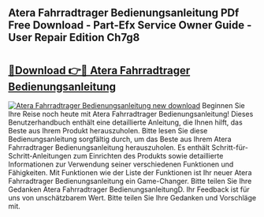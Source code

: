 ## Atera Fahrradtrager Bedienungsanleitung PDf Free Download - Part-Efx Service Owner Guide - User Repair Edition Ch7g8

# <h2><a href="http://df1977.blite.top/?on=Atera+Fahrradtrager+Bedienungsanleitung">🔗Download 👉🔴 Atera Fahrradtrager Bedienungsanleitung</a></h2>

[![Atera Fahrradtrager Bedienungsanleitung new download](https://i.imgur.com/lujVjoI.png)](http://df1977.blite.top/?on=Atera+Fahrradtrager+Bedienungsanleitung)
Beginnen Sie Ihre Reise noch heute mit Atera Fahrradtrager Bedienungsanleitung! Dieses Benutzerhandbuch enthält eine detaillierte Anleitung, die Ihnen hilft, das Beste aus Ihrem Produkt herauszuholen. Bitte lesen Sie diese Bedienungsanleitung sorgfältig durch, um das Beste aus Ihrem Atera Fahrradtrager Bedienungsanleitung herauszuholen. Es enthält Schritt-für-Schritt-Anleitungen zum Einrichten des Produkts sowie detaillierte Informationen zur Verwendung seiner verschiedenen Funktionen und Fähigkeiten. Mit Funktionen wie der Liste der Funktionen ist Ihr neuer Atera Fahrradtrager Bedienungsanleitung ein Game-Changer. Bitte teilen Sie Ihre Gedanken Atera Fahrradtrager BedienungsanleitungD. Ihr Feedback ist für uns von unschätzbarem Wert. Bitte teilen Sie Ihre Gedanken und Vorschläge mit.
